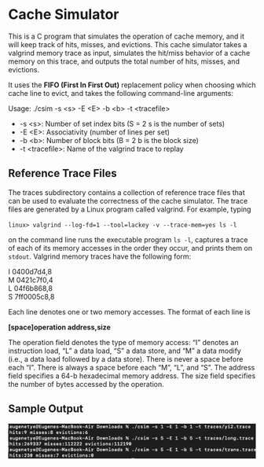 # Cache Simulator

This is a C program that simulates the operation of cache memory, and it will keep track of hits, misses, and evictions. This cache simulator takes a valgrind memory trace as input, 
simulates the hit/miss behavior of a cache memory on this trace, and outputs the total number of hits, misses, and evictions.

It uses the **FIFO (First In First Out)** replacement policy when choosing which cache line to evict, and takes the following command-line arguments:   

Usage: ./csim -s \<s> -E \<E> -b \<b> -t \<tracefile>
- -s \<s>: Number of set index bits (S = 2 s is the number of sets)
- -E \<E>: Associativity (number of lines per set)
- -b \<b>: Number of block bits (B = 2 b is the block size)
- -t \<tracefile>: Name of the valgrind trace to replay

## Reference Trace Files
The traces subdirectory contains a collection of reference trace files that can be used to evaluate the correctness of the cache simulator. The trace files are generated by a Linux program called valgrind. For example, typing 

`linux> valgrind --log-fd=1 --tool=lackey -v --trace-mem=yes ls -l` 

on the command line runs the executable program `ls -l`, captures a trace of each of its memory accesses in the order they occur, and prints them on `stdout`. Valgrind memory traces have the following form: 

I 0400d7d4,8  
M 0421c7f0,4  
L 04f6b868,8  
S 7ff0005c8,8 

Each line denotes one or two memory accesses. The format of each line is  

**[space]operation address,size**

The operation field denotes the type of memory access: “I” denotes an instruction load, “L” a data load, “S” a data store, and “M” a data modify (i.e., a data load followed by a data store). There is never a space before each “I”. There is always a space before each “M”, “L”, and “S”. The address field specifies a 64-b hexadecimal memory address. The size field specifies the number of bytes accessed by the operation.

## Sample Output
![alt text](https://github.com/eugenetye/cache-simulator/blob/master/Screen%20Shot%202023-01-18%20at%2012.41.05%20AM.png)
